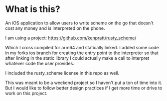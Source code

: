 # What is this?
An iOS application to allow users to write scheme on the go that doesn't cost any money and is interpreted on the phone.

I am using a project:
https://github.com/kenpratt/rusty_scheme/

Which I cross compiled for arm64 and statically linked.
I added some code in my forks ios branch for creating the entry point to the interpreter so that after linking in the static library I could actually make a call to interpret whatever code the user provides.

I included the rusty_scheme license in this repo as well.

This was meant to be a weekend project so I haven't put a ton of time into it. But I would like to follow better design practices if I get more time or drive to work on this project.
